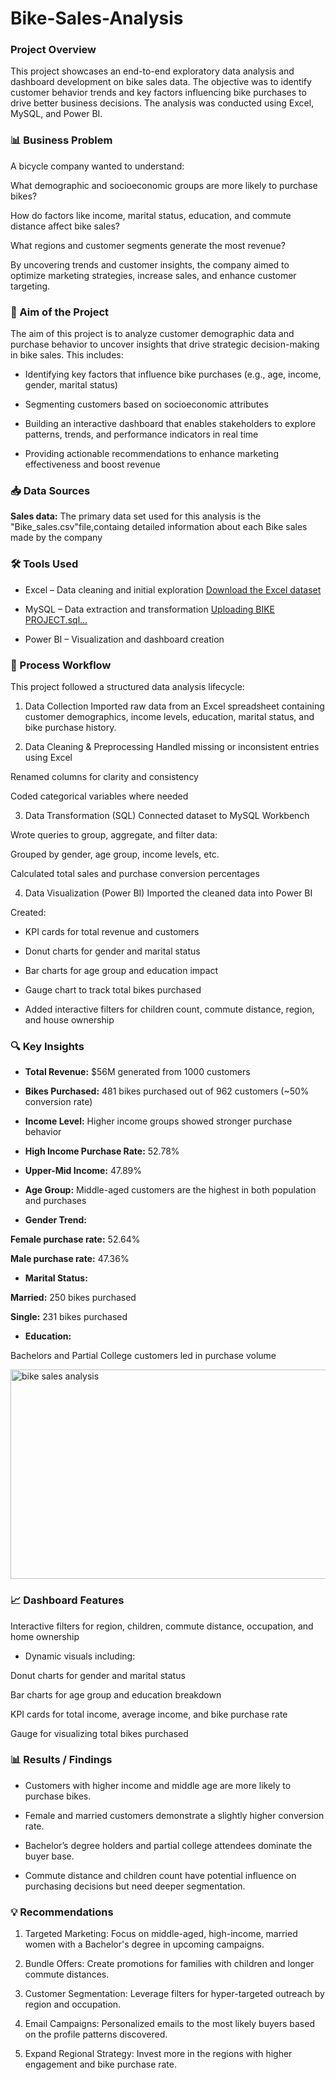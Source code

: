 # Bike-Sales-Analysis

### Project Overview

This project showcases an end-to-end exploratory data analysis and dashboard development on bike sales data. The objective was to identify customer behavior trends and key factors influencing bike purchases to drive better business decisions. The analysis was conducted using Excel, MySQL, and Power BI.

### 📊 Business Problem

A bicycle company wanted to understand:

What demographic and socioeconomic groups are more likely to purchase bikes?

How do factors like income, marital status, education, and commute distance affect bike sales?

What regions and customer segments generate the most revenue?

By uncovering trends and customer insights, the company aimed to optimize marketing strategies, increase sales, and enhance customer targeting.
### 🎯 Aim of the Project
The aim of this project is to analyze customer demographic data and purchase behavior to uncover insights that drive strategic decision-making in bike sales. This includes:

- Identifying key factors that influence bike purchases (e.g., age, income, gender, marital status)

- Segmenting customers based on socioeconomic attributes

- Building an interactive dashboard that enables stakeholders to explore patterns, trends, and performance indicators in real time

- Providing actionable recommendations to enhance marketing effectiveness and boost revenue


### 📥 Data Sources

 **Sales data:** The primary data set used for this analysis is the "Bike_sales.csv"file,containg detailed information about each Bike sales made by the company

### 🛠 Tools Used

- Excel – Data cleaning and initial exploration
  [Download the Excel dataset](https://github.com/your-username/bike-sales-analysis/raw/main/data/bike_sales_data.xlsx)

- MySQL – Data extraction and transformation [Uploading BIKE PROJECT.sql…]()

- Power BI – Visualization and dashboard creation
### 🔄 Process Workflow
This project followed a structured data analysis lifecycle:

1. Data Collection
Imported raw data from an Excel spreadsheet containing customer demographics, income levels, education, marital status, and bike purchase history.

2. Data Cleaning & Preprocessing
 Handled missing or inconsistent entries using Excel

 Renamed columns for clarity and consistency

 Coded categorical variables where needed

3. Data Transformation (SQL)
 Connected dataset to MySQL Workbench

 Wrote queries to group, aggregate, and filter data:

 Grouped by gender, age group, income levels, etc.

 Calculated total sales and purchase conversion percentages

4. Data Visualization (Power BI)
 Imported the cleaned data into Power BI

 Created:

- KPI cards for total revenue and customers

- Donut charts for gender and marital status

- Bar charts for age group and education impact

- Gauge chart to track total bikes purchased

- Added interactive filters for children count, commute distance, region, and house ownership

### 🔍 Key Insights

- **Total Revenue:** $56M generated from 1000 customers

- **Bikes Purchased:** 481 bikes purchased out of 962 customers (~50% conversion rate)

- **Income Level:** Higher income groups showed stronger purchase behavior

- **High Income Purchase Rate:** 52.78%

- **Upper-Mid Income:** 47.89%

- **Age Group:** Middle-aged customers are the highest in both population and purchases

- **Gender Trend:**

**Female purchase rate:** 52.64%

**Male purchase rate:** 47.36%

- **Marital Status:**

**Married:** 250 bikes purchased

**Single:** 231 bikes purchased

- **Education:**

Bachelors and Partial College customers led in purchase volume

<img width="601" height="335" alt="bike sales analysis" src="https://github.com/user-attachments/assets/b3f133bb-8ba0-493d-8a49-202f38fb14cc" />

### 📈 Dashboard Features
Interactive filters for region, children, commute distance, occupation, and home ownership

- Dynamic visuals including:

Donut charts for gender and marital status

Bar charts for age group and education breakdown

KPI cards for total income, average income, and bike purchase rate

Gauge for visualizing total bikes purchased

### 📊 Results / Findings
- Customers with higher income and middle age are more likely to purchase bikes.

- Female and married customers demonstrate a slightly higher conversion rate.

- Bachelor’s degree holders and partial college attendees dominate the buyer base.

- Commute distance and children count have potential influence on purchasing decisions but need deeper segmentation.

### 💡 Recommendations
1. Targeted Marketing: Focus on middle-aged, high-income, married women with a Bachelor's degree in upcoming campaigns.

2. Bundle Offers: Create promotions for families with children and longer commute distances.

3. Customer Segmentation: Leverage filters for hyper-targeted outreach by region and occupation.

4. Email Campaigns: Personalized emails to the most likely buyers based on the profile patterns discovered.

5. Expand Regional Strategy: Invest more in the regions with higher engagement and bike purchase rate.

